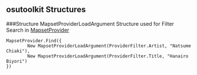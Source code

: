 osutoolkit Structures
---------------------

###Structure MapsetProviderLoadArgument
Structure used for Filter Search in [MapsetProvider](../mapset/mapsetprovider)
```
MapsetProvider.Find({
		New MapsetProviderLoadArgument(ProviderFilter.Artist, "Natsume Chiaki"),
		New MapsetProviderLoadArgument(ProviderFilter.Title, "Hanairo Biyori")
})
```